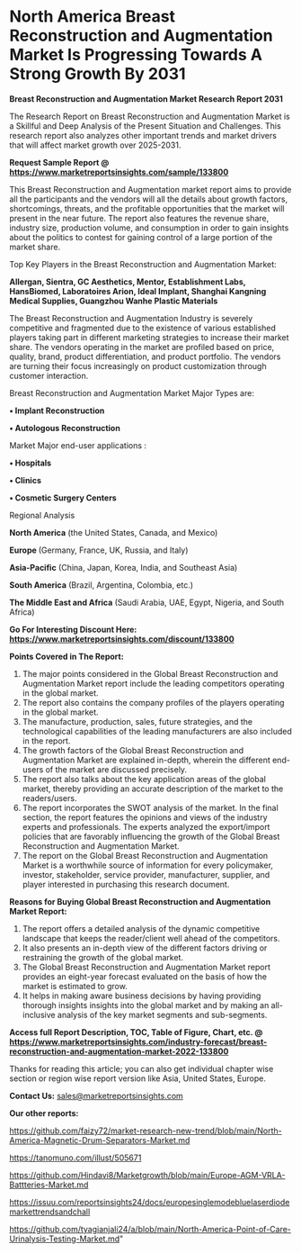 # North America Breast Reconstruction and Augmentation Market Is Progressing Towards A Strong Growth By 2031

<strong>Breast Reconstruction and Augmentation Market Research Report 2031</strong>

The Research Report on Breast Reconstruction and Augmentation Market is a Skillful and Deep Analysis of the Present Situation and Challenges. This research report also analyzes other important trends and market drivers that will affect market growth over 2025-2031.

<strong>Request Sample Report @ <a href=https://www.marketreportsinsights.com/sample/133800>https://www.marketreportsinsights.com/sample/133800</a></strong>

This Breast Reconstruction and Augmentation market report aims to provide all the participants and the vendors will all the details about growth factors, shortcomings, threats, and the profitable opportunities that the market will present in the near future. The report also features the revenue share, industry size, production volume, and consumption in order to gain insights about the politics to contest for gaining control of a large portion of the market share.

Top Key Players in the Breast Reconstruction and Augmentation Market:

<strong>Allergan, Sientra, GC Aesthetics, Mentor, Establishment Labs, HansBiomed, Laboratoires Arion, Ideal Implant, Shanghai Kangning Medical Supplies, Guangzhou Wanhe Plastic Materials</strong>

The Breast Reconstruction and Augmentation Industry is severely competitive and fragmented due to the existence of various established players taking part in different marketing strategies to increase their market share. The vendors operating in the market are profiled based on price, quality, brand, product differentiation, and product portfolio. The vendors are turning their focus increasingly on product customization through customer interaction.

Breast Reconstruction and Augmentation Market Major Types are:

<strong>• Implant Reconstruction

• Autologous Reconstruction</strong>

Market Major end-user applications :

<strong>• Hospitals

• Clinics

• Cosmetic Surgery Centers</strong>

Regional Analysis

</u><strong><b>North America</b></strong> (the United States, Canada, and Mexico)

<strong><b>Europe </b></strong>(Germany, France, UK, Russia, and Italy)

<strong><b>Asia-Pacific</b></strong> (China, Japan, Korea, India, and Southeast Asia)

<strong><b>South America</b></strong> (Brazil, Argentina, Colombia, etc.)

<strong><b>The Middle East and Africa</b></strong> (Saudi Arabia, UAE, Egypt, Nigeria, and South Africa)

<strong>Go For Interesting Discount Here: <a href=https://www.marketreportsinsights.com/discount/133800>https://www.marketreportsinsights.com/discount/133800</a></strong>

<strong>Points Covered in The Report:</strong>
<ol>
  <li>The major points considered in the Global Breast Reconstruction and Augmentation Market report include the leading competitors operating in the global market.</li>
  <li>The report also contains the company profiles of the players operating in the global market.</li>
  <li>The manufacture, production, sales, future strategies, and the technological capabilities of the leading manufacturers are also included in the report.</li>
  <li>The growth factors of the Global Breast Reconstruction and Augmentation Market are explained in-depth, wherein the different end-users of the market are discussed precisely.</li>
  <li>The report also talks about the key application areas of the global market, thereby providing an accurate description of the market to the readers/users.</li>
  <li>The report incorporates the SWOT analysis of the market. In the final section, the report features the opinions and views of the industry experts and professionals. The experts analyzed the export/import policies that are favorably influencing the growth of the Global Breast Reconstruction and Augmentation Market.</li>
  <li>The report on the Global Breast Reconstruction and Augmentation Market is a worthwhile source of information for every policymaker, investor, stakeholder, service provider, manufacturer, supplier, and player interested in purchasing this research document.</li>
</ol>
<strong>Reasons for Buying Global Breast Reconstruction and Augmentation Market Report:</strong>

<ol>
  <li>The report offers a detailed analysis of the dynamic competitive landscape that keeps the reader/client well ahead of the competitors.</li>
  <li>It also presents an in-depth view of the different factors driving or restraining the growth of the global market.</li>
  <li>The Global Breast Reconstruction and Augmentation Market report provides an eight-year forecast evaluated on the basis of how the market is estimated to grow.</li>
  <li>It helps in making aware business decisions by having providing thorough insights insights into the global market and by making an all-inclusive analysis of the key market segments and sub-segments.</li>
</ol>
<strong>Access full Report Description, TOC, Table of Figure, Chart, etc. @ <a href=https://www.marketreportsinsights.com/industry-forecast/breast-reconstruction-and-augmentation-market-2022-133800>https://www.marketreportsinsights.com/industry-forecast/breast-reconstruction-and-augmentation-market-2022-133800</a></strong>


Thanks for reading this article; you can also get individual chapter wise section or region wise report version like Asia, United States, Europe.

<strong>Contact Us:</strong>
sales@marketreportsinsights.com

<strong>Our other reports:</strong>

<a href=https://github.com/faizy72/market-research-new-trend/blob/main/North-America-Magnetic-Drum-Separators-Market.md>https://github.com/faizy72/market-research-new-trend/blob/main/North-America-Magnetic-Drum-Separators-Market.md</a>

<a href=https://tanomuno.com/illust/505671>https://tanomuno.com/illust/505671</a>

<a href=https://github.com/Hindavi8/Marketgrowth/blob/main/Europe-AGM-VRLA-Battteries-Market.md>https://github.com/Hindavi8/Marketgrowth/blob/main/Europe-AGM-VRLA-Battteries-Market.md</a>

<a href=https://issuu.com/reportsinsights24/docs/europesinglemodebluelaserdiodemarkettrendsandchall>https://issuu.com/reportsinsights24/docs/europesinglemodebluelaserdiodemarkettrendsandchall</a>

<a href=https://github.com/tyagianjali24/a/blob/main/North-America-Point-of-Care-Urinalysis-Testing-Market.md>https://github.com/tyagianjali24/a/blob/main/North-America-Point-of-Care-Urinalysis-Testing-Market.md</a>"
